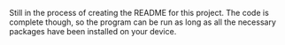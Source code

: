 Still in the process of creating the README for this project. The code is complete though, so the program can be run as long as all the necessary packages have been installed on your device.
